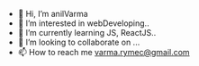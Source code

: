 - 👋 Hi, I’m anilVarma
- 👀 I’m interested in webDeveloping..
- 🌱 I’m currently learning JS, ReactJS..
- 💞️ I’m looking to collaborate on ...
- 📫 How to reach me varma.rymec@gmail.com

<!---
anon9372/anon9372 is a ✨ special ✨ repository because its `README.md` (this file) appears on your GitHub profile.
You can click the Preview link to take a look at your changes.
--->
